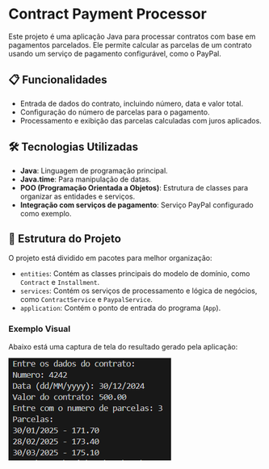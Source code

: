# Contract Payment Processor

Este projeto é uma aplicação Java para processar contratos com base em pagamentos parcelados. Ele permite calcular as parcelas de um contrato usando um serviço de pagamento configurável, como o PayPal.

## 📋 Funcionalidades

- Entrada de dados do contrato, incluindo número, data e valor total.
- Configuração do número de parcelas para o pagamento.
- Processamento e exibição das parcelas calculadas com juros aplicados.

## 🛠️ Tecnologias Utilizadas

- **Java**: Linguagem de programação principal.
- **Java.time**: Para manipulação de datas.
- **POO (Programação Orientada a Objetos)**: Estrutura de classes para organizar as entidades e serviços.
- **Integração com serviços de pagamento**: Serviço PayPal configurado como exemplo.

## 📂 Estrutura do Projeto

O projeto está dividido em pacotes para melhor organização:

- `entities`: Contém as classes principais do modelo de domínio, como `Contract` e `Installment`.
- `services`: Contém os serviços de processamento e lógica de negócios, como `ContractService` e `PaypalService`.
- `application`: Contém o ponto de entrada do programa (`App`).

### Exemplo Visual
Abaixo está uma captura de tela do resultado gerado pela aplicação:

![Resultado](src/assets/result.png)
